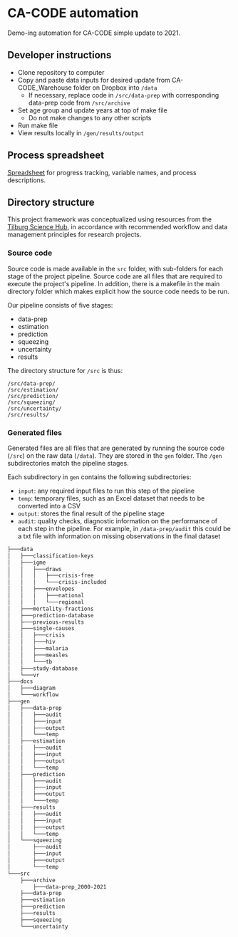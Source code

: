 # CA-CODE automation

Demo-ing automation for CA-CODE simple update to 2021.

## Developer instructions

-   Clone repository to computer
-   Copy and paste data inputs for desired update from CA-CODE_Warehouse folder on Dropbox into `/data` 
      -   If necessary, replace code in `/src/data-prep` with corresponding data-prep code from `/src/archive`
-   Set age group and update years at top of make file
      - Do not make changes to any other scripts
-   Run make file
-   View results locally in `/gen/results/output`

## Process spreadsheet

[Spreadsheet](https://docs.google.com/spreadsheets/d/1Yi904nUtTaoQu0HJcjPuPzmXdDtzOLPuktkfNjG4a2k/edit#gid=484739312) for progress tracking, variable names, and process descriptions.

## Directory structure

This project framework was conceptualized using resources from the [Tilburg Science Hub](https://tilburgsciencehub.com/), in accordance with recommended workflow and data management principles for research projects.

### Source code

Source code is made available in the `src` folder, with sub-folders for each stage of the project pipeline. Source code are all files that are required to execute the project's pipeline. In addition, there is a makefile in the main directory folder which makes explicit how the source code needs to be run.

Our pipeline consists of five stages:

-   data-prep
-   estimation
-   prediction
-   squeezing
-   uncertainty
-   results

The directory structure for `/src` is thus:

    /src/data-prep/
    /src/estimation/
    /src/prediction/
    /src/squeezing/
    /src/uncertainty/
    /src/results/

### Generated files

Generated files are all files that are generated by running the source code (`/src`) on the raw data (`/data`). They are stored in the `gen` folder. The `/gen` subdirectories match the pipeline stages.

Each subdirectory in `gen` contains the following subdirectories:

-   `input`: any required input files to run this step of the pipeline
-   `temp`: temporary files, such as an Excel dataset that needs to be converted into a CSV
-   `output`: stores the final result of the pipeline stage
-   `audit`: quality checks, diagnostic information on the performance of each step in the pipeline. For example, in `/data-prep/audit` this could be a txt file with information on missing observations in the final dataset

``` bash
├───data
│   ├───classification-keys
│   ├───igme
│   │   ├───draws
│   │   │   ├───crisis-free
│   │   │   └───crisis-included
│   │   ├───envelopes
│   │   │   ├───national
│   │   │   └───regional
│   ├───mortality-fractions
│   ├───prediction-database
│   ├───previous-results
│   ├───single-causes
│   │   ├───crisis
│   │   ├───hiv
│   │   ├───malaria
│   │   ├───measles
│   │   └───tb
│   ├───study-database
│   └───vr
├───docs
│   ├───diagram
│   └───workflow
├───gen
│   ├───data-prep
│   │   ├───audit
│   │   ├───input
│   │   ├───output
│   │   └───temp
│   ├───estimation
│   │   ├───audit
│   │   ├───input
│   │   ├───output
│   │   └───temp
│   ├───prediction
│   │   ├───audit
│   │   ├───input
│   │   ├───output
│   │   └───temp
│   ├───results
│   │   ├───audit
│   │   ├───input
│   │   ├───output
│   │   └───temp
│   └───squeezing
│       ├───audit
│       ├───input
│       ├───output
│       └───temp
└───src
    ├───archive
        ├───data-prep_2000-2021
    ├───data-prep
    ├───estimation
    ├───prediction
    ├───results
    ├───squeezing
    └───uncertainty
```


